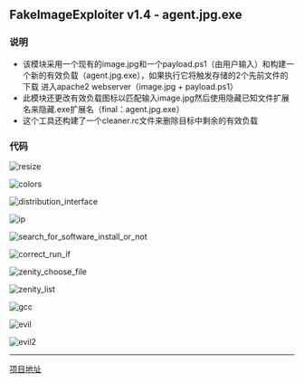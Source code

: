## FakeImageExploiter v1.4 - agent.jpg.exe

### 说明

- 该模块采用一个现有的image.jpg和一个payload.ps1（由用户输入）和构建一个新的有效负载（agent.jpg.exe），如果执行它将触发存储的2个先前文件的下载
  进入apache2 webserver（image.jpg + payload.ps1）
- 此模块还更改有效负载图标以匹配输入image.jpg然后使用隐藏已知文件扩展名来隐藏.exe扩展名（final：agent.jpg.exe） 
- 这个工具还构建了一个cleaner.rc文件来删除目标中剩余的有效负载

### 代码

![resize](../../../Downloads/resize.png) 

![colors](../../../Downloads/colors.png)

![distribution_interface](../../../Downloads/distribution_interface.png)

![ip](../../../Downloads/ip.png)

![search_for_software_install_or_not](../../../Downloads/search_for_software_install_or_not.png)

![correct_run_if](../../../Downloads/correct_run_if.png)

![zenity_choose_file](../../../Downloads/zenity_choose_file.png)

![zenity_list](../../../Downloads/zenity_list.png)

![gcc](../../../Downloads/gcc.png)

![evil](../../../Downloads/evil.png)

![evil2](../../../Downloads/evil2.png)

---

[项目地址](https://github.com/r00t-3xp10it/FakeImageExploiter)

